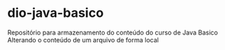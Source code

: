 # dio-java-basico
Repositório para armazenamento do conteúdo do curso de Java Basico
Alterando o conteúdo de um arquivo de forma local

